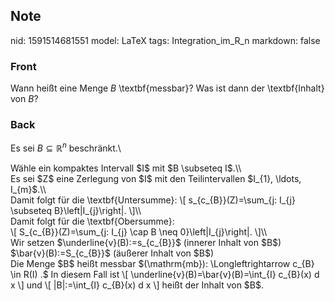 ## Note
nid: 1591514681551
model: LaTeX
tags: Integration_im_R_n
markdown: false

### Front
Wann heißt eine Menge $B$ \textbf{messbar}? Was ist dann der \textbf{Inhalt} von $B$?

### Back
Es sei $B \subseteq \mathbb{R}^{n}$ beschränkt.\\
<div>
  Wähle ein kompaktes Intervall $I$ mit $B \subseteq I$.\\
</div>
<div>
  Es sei $Z$ eine Zerlegung von $I$ mit den Teilintervallen $I_{1},
  \ldots, I_{m}$.\\
</div>
<div>
  Damit folgt für die \textbf{Untersumme}: \[ s_{c_{B}}(Z)=\sum_{j:
  I_{j} \subseteq B}\left|I_{j}\right|. \]\\
</div>
<div>
  Damit folgt für die \textbf{Obersumme}:
</div>
<div>
  \[ S_{c_{B}}(Z)=\sum_{j: I_{j} \cap B \neq 0}\left|I_{j}\right|.
  \]\\
</div>
<div>
  Wir setzen $\underline{v}(B):=s_{c_{B}}$ (innerer Inhalt von $B$)
</div>
<div>
  $\bar{v}(B):=S_{c_{B}}$ (äußerer Inhalt von $B$)
</div>
<div>
  Die Menge $B$ heißt messbar $(\mathrm{mb}): \Longleftrightarrow
  c_{B} \in R(I) .$ In diesem Fall ist \[
  \underline{v}(B)=\bar{v}(B)=\int_{I} c_{B}(x) d x \] und \[
  |B|:=\int_{I} c_{B}(x) d x \] heißt der Inhalt von $B$.
</div>
